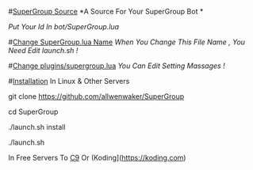 #[SuperGroup Source](https://github.com/allwenwaker/SuperGroup)
*A Source For Your SuperGroup Bot *

_Put Your Id In bot/SuperGroup.lua_

#[Change SuperGroup.lua Name](https://github.com/allwenwaker/SuperGroup/tree/supergroups/bot/SuperGroup.lua)
*When You Change This File Name , You Need Edit launch.sh !*

#[Change plugins/supergroup.lua](https://github.com/allwenwaker/supergroups/tree/supergroups/plugins/supergroup.lua)
*You Can Edit Setting Massages !*

#[Installation](https://telegram.me/antispam_api_bot)
In Linux & Other Servers 

git clone https://github.com/allwenwaker/SuperGroup

cd SuperGroup

./launch.sh install

./launch.sh

In Free Servers To [C9](https://c9.io) Or (Koding](https://koding.com)


